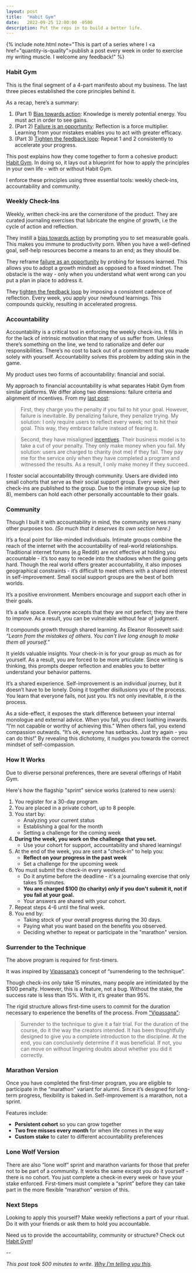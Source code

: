 ```yaml
---
layout: post
title:  "Habit Gym"
date:   2022-09-25 12:00:00 -0500
description: Put the reps in to build a better life.
---
```

{% include note.html note="This is part of a series where I <a href=\"quantity-is-quality\">publish a post every week in order to exercise my writing muscle</a>. I welcome any feedback!" %}

### Habit Gym

This is the final segment of a 4-part manifesto about my business. The last three pieces established the core principles behind it.

As a recap, here’s a summary:

1. (Part 1) [Bias towards action]({{site.url}}/bias-towards-action): Knowledge is merely potential energy. You must act in order to see gains.
2. (Part 2) [Failure is an opportunity]({{site.url}}/failure-is-an-opportunity): Reflection is a force multiplier. Learning from your mistakes enables you to act with greater efficacy.
3. (Part 3) [Tighten the feedback loop]({{site.url}}/tighten-the-feedback-loop): Repeat 1 and 2 consistently to accelerate your progress.

This post explains how they come together to form a cohesive product: [Habit Gym](https://www.thehabitgym.com). In doing so, it lays out a blueprint for how to apply the principles in your own life - with or without Habit Gym.

I enforce these principles using three essential tools: weekly check-ins, accountability and community.

### Weekly Check-Ins

Weekly, written check-ins are the cornerstone of the product. They are curated journaling exercises that lubricate the engine of growth, i.e the cycle of action and reflection.

They instill a [bias towards action]({{site.url}}/bias-towards-action) by prompting you to set measurable goals. This makes you immune to productivity porn. When you have a well-defined goal, self-help resources become a means to an end; as they should be.

They reframe [failure as an opportunity]({{site.url}}/failure-is-an-opportunity) by probing for lessons learned. This allows you to adopt a growth mindset as opposed to a fixed mindset. The obstacle is the way - only when you understand what went wrong can you put a plan in place to address it.

They [tighten the feedback loop]({{site.url}}/tighten-the-feedback-loop) by imposing a consistent cadence of reflection. Every week, you apply your newfound learnings. This compounds quickly, resulting in accelerated progress.

### Accountability

Accountability is a critical tool in enforcing the weekly check-ins. It fills in for the lack of intrinsic motivation that many of us suffer from. Unless there’s something on the line, we tend to rationalize and defer our responsibilities. There’s no cost to back out of a commitment that you made solely with yourself. Accountability solves this problem by adding skin in the game.

My product uses two forms of accountability: financial and social.

My approach to financial accountability is what separates Habit Gym from similar platforms. We differ along two dimensions: failure criteria and alignment of incentives. From my [last post]({{site.url}}/tighten-the-feedback-loop):

> First, they charge you the penalty if you fail to hit your goal. However, failure is inevitable. By penalizing failure, they penalize trying. My solution: I only require users to reflect every week; not to hit their goal. This way, they embrace failure instead of fearing it.

> Second, they have misaligned [incentives](https://suketk.com/incentives). Their business model is to take a cut of your penalty. They only make money when you fail. My solution: users are charged to charity (not me) if they fail. They pay me for the service only when they have completed a program and witnessed the results. As a result, I only make money if they succeed.

I foster social accountability through community. Users are divided into small cohorts that serve as their social support group. Every week, their check-ins are published to the group. Due to the intimate group size (up to 8), members can hold each other personally accountable to their goals.

### Community

Though I built it with accountability in mind, the community serves many other purposes too. *(So much that it deserves its own section here.)*

It’s a focal point for like-minded individuals. Intimate groups combine the reach of the internet with the accountability of real-world relationships. Traditional internet forums (e.g Reddit) are not effective at holding you accountable - it’s too easy to recede into the shadows when the going gets hard. Though the real world offers greater accountability, it also imposes geographical constraints - it’s difficult to meet others with a shared interest in self-improvement. Small social support groups are the best of both worlds.

It’s a positive environment. Members encourage and support each other in their goals.

It’s a safe space. Everyone accepts that they are not perfect; they are there to improve. As a result, you can be vulnerable without fear of judgment.

It compounds growth through shared learning. As Eleanor Roosevelt said: *“Learn from the mistakes of others. You can't live long enough to make them all yourself.”*

It yields valuable insights. Your check-in is for your group as much as for yourself. As a result, you are forced to be more articulate. Since writing is thinking, this prompts deeper reflection and enables you to better understand your behavior patterns.

It’s a shared experience. Self-improvement is an individual journey, but it doesn’t have to be lonely. Doing it together disillusions you of the process. You learn that everyone fails, not just you. It’s not only inevitable, it *is* the process.

As a side-effect, it exposes the stark difference between your internal monologue and external advice. When you fail, you direct loathing inwards. “I’m not capable or worthy of achieving this.” When others fail, you extend compassion outwards. “It’s ok, everyone has setbacks. Just try again - you can do this!” By revealing this dichotomy, it nudges you towards the correct mindset of self-compassion.

### How It Works

Due to diverse personal preferences, there are several offerings of Habit Gym.

Here's how the flagship "sprint" service works (catered to new users):

1. You register for a 30-day program.
1. You are placed in a private cohort, up to 8 people.
1. You start by:
    * Analyzing your current status
    * Establishing a goal for the month
    * Setting a challenge for the coming week
1. **During the week, you work on the challenge that you set.**
    * Use your cohort for support, accountability and shared learnings!
1. At the end of the week, you are sent a "check-in" to help you:
    * **Reflect on your progress in the past week**
    * Set a challenge for the upcoming week
1. You must submit the check-in every weekend.
    * Do it anytime before the deadline - it's a journaling exercise that only takes 15 minutes.
    * **You are charged $100 (to charity) *only* if you don't submit it, not if you fail at your goal.**
    * Your answers are shared with your cohort.
1. Repeat steps 4-6 until the final week.
1. You end by:
    * Taking stock of your overall progress during the 30 days.
    * Paying what you want based on the benefits you observed.
    * Deciding whether to repeat or participate in the "marathon" version.

### Surrender to the Technique

The above program is required for first-timers.

It was inspired by [Vipassana’s]({{site.url}}/vipassana) concept of “surrendering to the technique”.

Though check-ins only take 15 minutes, many people are intimidated by the $100 penalty. However, this is a feature, not a bug. Without the stake, the success rate is less than 15%. With it, it’s greater than 95%.

The rigid structure allows first-time users to commit for the duration necessary to experience the benefits of the process. From ["Vipassana"]({{site.url}}/vipassana):

> Surrender to the technique to give it a fair trial. For the duration of the course, do it the way the creators intended. It has been thoughtfully designed to give you a complete introduction to the discipline. At the end, you can conclusively determine if it was beneficial. If not, you can move on without lingering doubts about whether you did it correctly.

### Marathon Version

Once you have completed the first-timer program, you are eligible to participate in the “marathon” variant for alumni. Since it’s designed for long-term progress, flexibility is baked in. Self-improvement is a marathon, not a sprint.

Features include:

* **Persistent cohort** so you can grow together
* **Two free misses every month** for when life comes in the way
* **Custom stake** to cater to different accountability preferences

### Lone Wolf Version

There are also “lone wolf” sprint and marathon variants for those that prefer not to be part of a community. It works the same except you do it yourself - there is no cohort. You just complete a check-in every week or have your stake enforced. First-timers must complete a “sprint” before they can take part in the more flexible “marathon” version of this.

### Next Steps

Looking to apply this yourself? Make weekly reflections a part of your ritual. Do it with your friends or ask them to hold you accountable.

Need us to provide the accountability, community or structure? Check out [Habit Gym](https://www.thehabitgym.com)!

--

*This post took 500 minutes to write. [Why I'm telling you this]({{site.url}}/peeling-back-the-curtain).*
